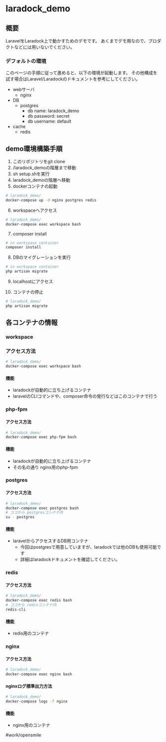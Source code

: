 # laradock_demo
## 概要

LaravelをLaradock上で動かすためのデモです。
あくまでデモ用なので、プロダクトなどには用いないでください。

### デフォルトの環境

このページの手順に従って進めると、以下の環境が起動します。
その他構成を試す場合はLaravel/Laradockのドキュメントを参考にしてください。

* webサーバ
	* nginx
* DB
	* postgres
		* db name: laradock_demo
		* db password: secret
		* db username: default
* cache
	* redis

## demo環境構築手順
1. このリポジトリをgit clone
2. /laradock_demoの階層まで移動
3. sh setup.shを実行
4. laradock_demoの階層へ移動
5. dockerコンテナの起動
``` sh
# laradock_demo/
docker-compose up -d nginx postgres redis
```
6. workspaceへアクセス
``` sh
# laradock_demo/
docker-compose exec workspace bash
```
7. composer install
``` sh
# in workspace container
composer install
```

8. DBのマイグレーションを実行
``` sh
# in workspace container
php artisan migrate
```
9. localhostにアクセス

10. コンテナの停止
``` sh
# laradock_demo/
php artisan migrate
```
## 各コンテナの情報
### workspace
### アクセス方法
``` sh
# laradock_demo/
docker-compose exec workspace bash
```

#### 機能
* laradockが自動的に立ち上げるコンテナ
* laravelのCLIコマンドや、composer命令の発行などはこのコンテナで行う

### php-fpm
#### アクセス方法
``` sh
# laradock_demo/
docker-compose exec php-fpm bash
```
#### 機能
* laradockが自動的に立ち上げるコンテナ
* その名の通り  nginx用のphp-fpm

### postgres
#### アクセス方法
``` sh
# laradock_demo/
docker-compose exec postgres bash
# ココから postgresコンテナ内
su - postgres
```
#### 機能
* laravelからアクセスするDB用コンテナ
	* 今回はpostgresで用意していますが、laradockでは他のDBも使用可能です
	* 詳細はlaradockドキュメントを確認してください。

###  redis
#### アクセス方法

``` sh
# laradock_demo/
docker-compose exec redis bash
# ココから redisコンテナ内
redis-cli
```

#### 機能
* redis用のコンテナ

### nginx
#### アクセス方法

``` sh
# laradock_demo/
docker-compose exec nginx bash
```
#### nginxログ標準出力方法
``` sh
# laradock_demo/
docker-compose logs -f nginx
```
#### 機能
* nginx用のコンテナ


#work/opensmile
